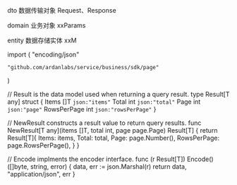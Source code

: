 


dto 数据传输对象
	Request、Response

domain 业务对象
	xxParams

entity 数据存储实体
	xxM



import (
	"encoding/json"

	"github.com/ardanlabs/service/business/sdk/page"
)

// Result is the data model used when returning a query result.
type Result[T any] struct {
	Items       []T `json:"items"`
	Total       int `json:"total"`
	Page        int `json:"page"`
	RowsPerPage int `json:"rowsPerPage"`
}

// NewResult constructs a result value to return query results.
func NewResult[T any](items []T, total int, page page.Page) Result[T] {
	return Result[T]{
		Items:       items,
		Total:       total,
		Page:        page.Number(),
		RowsPerPage: page.RowsPerPage(),
	}
}

// Encode implments the encoder interface.
func (r Result[T]) Encode() ([]byte, string, error) {
	data, err := json.Marshal(r)
	return data, "application/json", err
}
